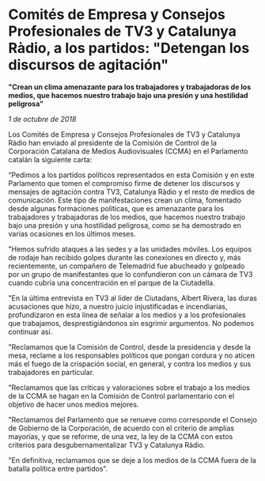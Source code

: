 # Comités de Empresa y Consejos Profesionales de TV3 y Catalunya Ràdio, a los partidos: "Detengan los discursos de agitación"

**"Crean un clima amenazante para los trabajadores y trabajadoras de los medios, que hacemos nuestro trabajo bajo una presión y una hostilidad peligrosa"**

*1 de octubre de 2018*

Los Comités de Empresa y Consejos Profesionales de TV3 y Catalunya Ràdio han enviado al presidente de la Comisión de Control de la Corporación Catalana de Medios Audiovisuales (CCMA) en el Parlamento catalán la siguiente carta:

“Pedimos a los partidos políticos representados en esta Comisión y en este Parlamento que tomen el compromiso firme de detener los discursos y mensajes de agitación contra TV3, Catalunya Ràdio y el resto de medios de comunicación. Este tipo de manifestaciones crean un clima, fomentado desde algunas formaciones políticas, que es amenazante para los trabajadores y trabajadoras de los medios, que hacemos nuestro trabajo bajo una presión y una hostilidad peligrosa, como se ha demostrado en varias ocasiones en los últimos meses. 

"Hemos sufrido ataques a las sedes y a las unidades móviles. Los equipos de rodaje han recibido golpes durante las conexiones en directo y, más recientemente, un compañero de Telemadrid fue abucheado y golpeado por un grupo de manifestantes que lo confundieron con un cámara de TV3 cuando cubría una concentración en el parque de la Ciutadella.

"En la última entrevista en TV3 al líder de Ciutadans, Albert Rivera, las duras acusaciones que hizo, a nuestro juicio injustificadas e incendiarias, profundizaron en esta línea de señalar a los medios y a los profesionales que trabajamos, desprestigiándonos sin esgrimir argumentos. No podemos continuar así.

"Reclamamos que la Comisión de Control, desde la presidencia y desde la mesa, reclame a los responsables políticos que pongan cordura y no aticen más el fuego de la crispación social, en general, y contra los medios y sus trabajadores en particular.

"Reclamamos que las críticas y valoraciones sobre el trabajo a los medios de la CCMA se hagan en la Comisión de Control parlamentario con el objetivo de hacer unos medios mejores.

"Reclamamos del Parlamento que se renueve como corresponde el Consejo de Gobierno de la Corporación, de acuerdo con el criterio de amplias mayorías, y que se reforme, de una vez, la ley de la CCMA con estos criterios para desgubernamentalizar TV3 y Catalunya Ràdio.

"En definitiva, reclamamos que se deje a los medios de la CCMA fuera de la batalla política entre partidos”.
